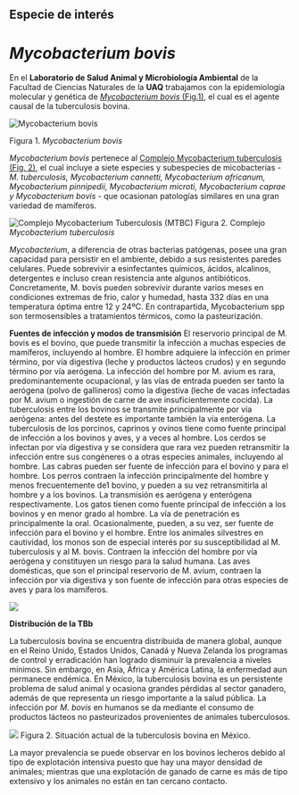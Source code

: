 ## Especie de interés
# *Mycobacterium bovis*
En el **Laboratorio de Salud Animal y Microbiología Ambiental** de la Facultad de Ciencias Naturales de la **UAQ** trabajamos con la epidemiología molecular y genética de [*Mycobacterium bovis* (Fig.1)](https://foodpoisoningbulletin.com/wp-content/uploads/Tuberculosis-300x225.jpg "Mycobacterium bovis"), el cual es el agente causal de la tuberculosis bovina.

![](https://foodpoisoningbulletin.com/wp-content/uploads/Tuberculosis-300x225.jpg "Mycobacterium bovis")

Figura 1. *Mycobacterium bovis*

*Mycobacterium bovis* pertenece al [Complejo Mycobacterium tuberculosis (Fig. 2)](https://image.slidesharecdn.com/tuberculosis-151002080343-lva1-app6891/95/tuberculosis-diagnosis-and-treatment-8-638.jpg?cb=1443776204 "Complejo Mycobacterium Tuberculosis (MTBC)"), el cual incluye a siete especies y subespecies de  micobacterias - *M. tuberculosis, Mycobacterium cannetti, Mycobacterium africanum, Mycobacterium pinnipedii, Mycobacterium microti, Mycobacterium caprae y Mycobacterium bovis* - que ocasionan patologías similares en una gran variedad de mamíferos.

![](https://image.slidesharecdn.com/tuberculosis-151002080343-lva1-app6891/95/tuberculosis-diagnosis-and-treatment-8-638.jpg?cb=1443776204 "Complejo Mycobacterium Tuberculosis (MTBC)")
Figura 2. Complejo *Mycobacterium tuberculosis*

*Mycobacterium*, a diferencia de otras bacterias patógenas, posee una gran capacidad para persistir en el ambiente, debido a sus resistentes paredes celulares. Puede sobrevivir a  esinfectantes químicos, ácidos, alcalinos, detergentes e incluso crean resistencia ante algunos antibióticos. Concretamente, M. bovis pueden sobrevivir durante varios meses en condiciones extremas de frio, calor y humedad, hasta 332 días en una temperatura óptima entre 12 y 24ºC. En contrapartida, Mycobacterium spp son termosensibles a tratamientos térmicos, como la pasteurización.

**Fuentes de infección y modos de transmisión**
El reservorio principal de M. bovis es el bovino, que puede transmitir la infección a muchas especies de mamíferos, incluyendo al hombre. El hombre adquiere la infección en primer término, por vía digestiva (leche y productos lácteos crudos) y en segundo término por vía aerógena.
La infección del hombre por M. avium es rara, predominantemente ocupacional, y las vías de entrada pueden ser tanto la aerógena (polvo de gallineros) como la digestiva (leche de vacas infectadas por M. avium o ingestión de carne de ave insuficientemente cocida).
La tuberculosis entre los bovinos se transmite principalmente por vía aerógena: antes del destete es importante también la vía enterógena. La tuberculosis de los porcinos, caprinos y ovinos tiene como fuente principal de infección a los bovinos y aves, y a veces al hombre. Los cerdos se infectan por vía digestiva y se considera que rara vez pueden retransmitir la infección entre sus congéneres o a otras especies animales, incluyendo al hombre. Las cabras pueden ser fuente de infección para el bovino y para el hombre.
Los perros contraen la infección principalmente del hombre y menos frecuentemente de1 bovino, y pueden a su vez retransmitirla al hombre y a los bovinos. La transmisión es aerógena y enterógena respectivamente. Los gatos tienen como fuente principal de infección a los bovinos y en menor grado al hombre. La vía de penetración es principalmente la oral. Ocasionalmente, pueden, a su vez, ser fuente de infección para el bovino y el hombre.
Entre los animales silvestres en cautividad, los monos son de especial interés por su susceptibilidad al M.  tuberculosis y  al M. bovis. Contraen la infección del hombre por vía aerógena y constituyen un riesgo para la salud humana.
Las aves domésticas, que son el principal reservorio de M. avium, contraen la infección por vía digestiva y son fuente de infección para otras especies de aves y  para los mamíferos.

![](http://www.veterinaria.org/revistas/vetenfinf/vet_enf_inf_tripod/tbc/tbc.ht1.gif)

**Distribución de la TBb**

La tuberculosis bovina se encuentra distribuida de manera global, aunque en el Reino Unido, Estados Unidos, Canadá y Nueva Zelanda los programas de control y erradicación han logrado disminuir la prevalencia a niveles mínimos. Sin embargo, en Asia, África y América Latina, la enfermedad aun permanece endémica. En México, la tuberculosis bovina es un persistente problema de salud animal y ocasiona grandes pérdidas al sector ganadero, además de que representa un riesgo importante a la salud pública. La infección por *M. bovis* en humanos se da mediante el consumo de productos lácteos no pasteurizados provenientes de animales tuberculosos.  

![](https://www.gob.mx/cms/uploads/image/file/341588/Situacion_Tuberculosis_octubre_2017.jpg)
Figura 2. Situación actual de la tuberculosis bovina en México.

La mayor prevalencia se puede observar en los bovinos lecheros debido al tipo de explotación intensiva puesto que hay una mayor densidad de animales; mientras que una explotación de ganado de carne es más de tipo extensivo y los animales no están en tan cercano contacto.
 






